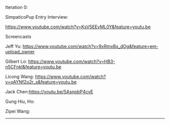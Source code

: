 Iteration 0:

SimpaticoPup Entry Interview:

https://www.youtube.com/watch?v=KsV5EEvML0Y&feature=youtu.be

Screencasts

Jeff Yu: https://www.youtube.com/watch?v=9xRmxBx_dOg&feature=em-upload_owner

Gilbert Lo: https://www.youtube.com/watch?v=HB3-n5CFnkI&feature=youtu.be

Licong Wang: https://www.youtube.com/watch?v=oAYNf2o2r_s&feature=youtu.be

Jack Chen:https://youtu.be/5AsnpbP4cvE

Gung Hiu, Ho:

Zipei Wang:

___________________________________________________________________